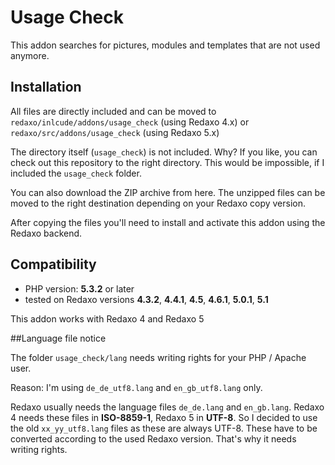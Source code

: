 # Usage Check

This addon searches for pictures, modules and templates that are not used anymore.

## Installation

All files are directly included and can be moved to
`redaxo/inlcude/addons/usage_check` (using Redaxo 4.x) or
`redaxo/src/addons/usage_check` (using Redaxo 5.x)

The directory itself (`usage_check`) is not included.
Why? If you like, you can check out this repository to the right directory. This
would be impossible, if I included the `usage_check` folder.

You can also download the ZIP archive from here. The unzipped files can be moved
to the right destination depending on your Redaxo copy version.

After copying the files you'll need to install and activate this addon using
the Redaxo backend.

## Compatibility
- PHP version: __5.3.2__ or later
- tested on Redaxo versions __4.3.2__, __4.4.1__, __4.5__, __4.6.1__, __5.0.1__, __5.1__

This addon works with Redaxo 4 and Redaxo 5

##Language file notice

The folder `usage_check/lang` needs writing rights for your PHP / Apache user.

Reason: I'm using `de_de_utf8.lang` and `en_gb_utf8.lang` only.

Redaxo usually needs the language files `de_de.lang` and `en_gb.lang`.
Redaxo 4 needs these files in __ISO-8859-1__, Redaxo 5 in __UTF-8__. So I
decided to use the old `xx_yy_utf8.lang` files as these are always UTF-8.
These have to be converted according to the used Redaxo version. That's why it
needs writing rights.
